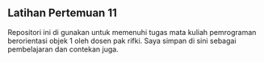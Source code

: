 ## Latihan Pertemuan 11
Repositori ini di gunakan untuk memenuhi tugas mata kuliah pemrograman berorientasi objek 1 oleh dosen pak rifki. Saya simpan di sini sebagai pembelajaran dan contekan juga.

